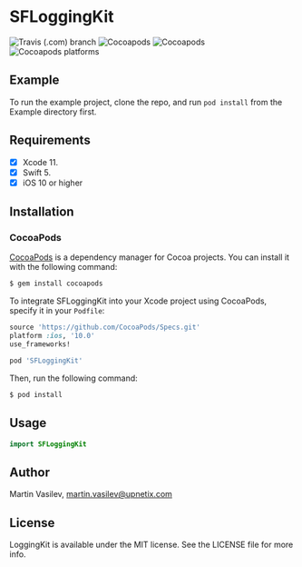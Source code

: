 # SFLoggingKit

![Travis (.com) branch](https://img.shields.io/travis/com/scalefocus/SFLogginKit/master)
![Cocoapods](https://img.shields.io/cocoapods/v/SFLoggingKit)
![Cocoapods](https://img.shields.io/cocoapods/l/SFLoggingKit)
![Cocoapods platforms](https://img.shields.io/cocoapods/p/SFLoggingKit)

## Example

To run the example project, clone the repo, and run `pod install` from the Example directory first.

## Requirements
- [x] Xcode 11.
- [x] Swift 5.
- [x] iOS 10 or higher

## Installation
### CocoaPods

[CocoaPods](http://cocoapods.org) is a dependency manager for Cocoa projects. You can install it with the following command:
```bash
$ gem install cocoapods
```

To integrate SFLoggingKit into your Xcode project using CocoaPods, specify it in your `Podfile`:

```ruby
source 'https://github.com/CocoaPods/Specs.git'
platform :ios, '10.0'
use_frameworks!

pod 'SFLoggingKit'
```

Then, run the following command:

```bash
$ pod install
```

## Usage

```swift
import SFLoggingKit
```

## Author

Martin Vasilev, martin.vasilev@upnetix.com

## License

LoggingKit is available under the MIT license. See the LICENSE file for more info.

